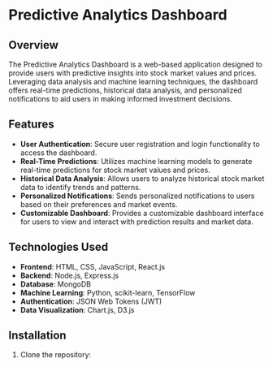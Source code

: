 # Predictive Analytics Dashboard

## Overview
The Predictive Analytics Dashboard is a web-based application designed to provide users with predictive insights into stock market values and prices. Leveraging data analysis and machine learning techniques, the dashboard offers real-time predictions, historical data analysis, and personalized notifications to aid users in making informed investment decisions.

## Features
- **User Authentication**: Secure user registration and login functionality to access the dashboard.
- **Real-Time Predictions**: Utilizes machine learning models to generate real-time predictions for stock market values and prices.
- **Historical Data Analysis**: Allows users to analyze historical stock market data to identify trends and patterns.
- **Personalized Notifications**: Sends personalized notifications to users based on their preferences and market events.
- **Customizable Dashboard**: Provides a customizable dashboard interface for users to view and interact with prediction results and market data.

## Technologies Used
- **Frontend**: HTML, CSS, JavaScript, React.js
- **Backend**: Node.js, Express.js
- **Database**: MongoDB
- **Machine Learning**: Python, scikit-learn, TensorFlow
- **Authentication**: JSON Web Tokens (JWT)
- **Data Visualization**: Chart.js, D3.js

## Installation
1. Clone the repository:

